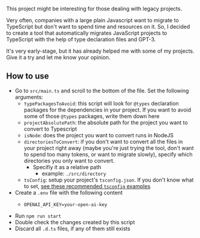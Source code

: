 This project might be interesting for those dealing with legacy projects.

Very often, companies with a large plain Javascript want to migrate to TypeScript but don't want to spend time and resources on it. So, I decided to create a tool that automatically migrates JavaScript projects to TypeScript with the help of type declaration files and GPT-3.

It's very early-stage, but it has already helped me with some of my projects. Give it a try and let me know your opinion.

## How to use

- Go to `src/main.ts` and scroll to the bottom of the file. Set the following arguments:
  - `typePackagesToAvoid`: this script will look for `@types` declaration packages for the dependencies in your project. If you want to avoid some of those `@types` packages, write them down here
  - `projectAbsolutePath`: the absolute path for the project you want to convert to Typescript
  - `isNode`: does the project you want to convert runs in NodeJS
  - `directoriesToConvert`: if you don't want to convert all the files in your project right away (maybe you're just trying the tool, don't want to spend too many tokens, or want to migrate slowly), specify which directories you only want to convert.
    - Specifiy it as a relative path
      - example: `./src/directory`
  - `tsConfig`: setup your project's `tsconfig.json`. If you don't know what to set, [see these recommended `tsconfig` examples](https://github.com/tsconfig/bases)
- Create a `.env` file with the following content
  - ```
    OPENAI_API_KEY=your-open-ai-key
    ```
- Run `npm run start`
- Double check the changes created by this script
- Discard all `.d.ts` files, if any of them still exists
